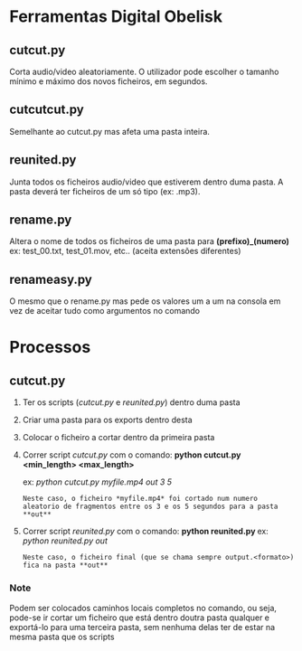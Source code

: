 # **Ferramentas Digital Obelisk**

## cutcut.py

Corta audio/video aleatoriamente. O utilizador pode escolher o tamanho mínimo e máximo dos novos ficheiros, em segundos.

## cutcutcut.py

Semelhante ao cutcut.py mas afeta uma pasta inteira.

## reunited.py

Junta todos os ficheiros audio/video que estiverem dentro duma pasta. A pasta deverá ter ficheiros de um só tipo (ex: .mp3).

## rename.py

Altera o nome de todos os ficheiros de uma pasta para **(prefixo)\_(numero)** ex: test_00.txt, test_01.mov, etc.. (aceita extensões diferentes)

## renameasy.py

O mesmo que o rename.py mas pede os valores um a um na consola em vez de aceitar tudo como argumentos no comando

# **Processos**

## cutcut.py

1.  Ter os scripts (_cutcut.py_ e _reunited.py_) dentro duma pasta
2.  Criar uma pasta para os exports dentro desta
3.  Colocar o ficheiro a cortar dentro da primeira pasta
4.  Correr script _cutcut.py_ com o comando: **python cutcut.py <fileToCut> <exportFolder> <min_length> <max_length>**

    ex: _python cutcut.py myfile.mp4 out 3 5_

        Neste caso, o ficheiro *myfile.mp4* foi cortado num numero aleatorio de fragmentos entre os 3 e os 5 segundos para a pasta **out**

5.  Correr script _reunited.py_ com o comando: **python reunited.py <exportFolder>**
    ex: _python reunited.py out_

        Neste caso, o ficheiro final (que se chama sempre output.<formato>) fica na pasta **out**

### **Note**

Podem ser colocados caminhos locais completos no comando, ou seja, pode-se ir cortar um ficheiro que está dentro doutra pasta qualquer e exportá-lo para uma terceira pasta, sem nenhuma delas ter de estar na mesma pasta que os scripts
